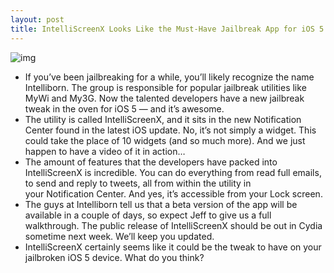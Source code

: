 ```yaml
---
layout: post
title: IntelliScreenX Looks Like the Must-Have Jailbreak App for iOS 5
---
```

![img](http://media.idownloadblog.com/wp-content/uploads/2011/10/Screen-Shot-2011-10-18-at-5.04.42-PM.png)
* If you’ve been jailbreaking for a while, you’ll likely recognize the name Intelliborn. The group is responsible for popular jailbreak utilities like MyWi and My3G. Now the talented developers have a new jailbreak tweak in the oven for iOS 5 — and it’s awesome.
* The utility is called IntelliScreenX, and it sits in the new Notification Center found in the latest iOS update. No, it’s not simply a widget. This could take the place of 10 widgets (and so much more). And we just happen to have a video of it in action…
* The amount of features that the developers have packed into IntelliScreenX is incredible. You can do everything from read full emails, to send and reply to tweets, all from within the utility in your Notification Center. And yes, it’s accessible from your Lock screen.
* The guys at Intelliborn tell us that a beta version of the app will be available in a couple of days, so expect Jeff to give us a full walkthrough. The public release of IntelliScreenX should be out in Cydia sometime next week. We’ll keep you updated.
* IntelliScreenX certainly seems like it could be the tweak to have on your jailbroken iOS 5 device. What do you think?

